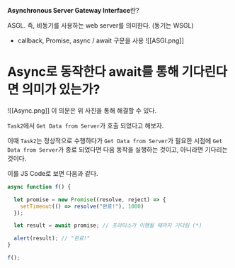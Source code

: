**Asynchronous Server Gateway Interface**란?

ASGL. 즉, 비동기를 사용하는 web server를 의미한다. (동기는 WSGL)
- callback, Promise, async / await 구문을 사용
![[ASGI.png]]


# Async로 동작한다 await를 통해 기다린다면 의미가 있는가?
![[Async.png]]
이 의문은 위 사진을 통해 해결할 수 있다.

`Task2`에서 `Get Data from Server`가 호출 되었다고 해보자.

이때 `Task2`는 정상적으로 수행하다가 `Get Data from Server`가 필요한 시점에
`Get Data from Server`가 종료 되었다면 다음 동작을 실행하는 것이고, 아니라면 기다리는 것이다.

이를 JS Code로 보면 다음과 같다.
```javascript
async function f() {

  let promise = new Promise((resolve, reject) => {
    setTimeout(() => resolve("완료!"), 1000)
  });

  let result = await promise; // 프라미스가 이행될 때까지 기다림 (*)

  alert(result); // "완료!"
}

f();
```
